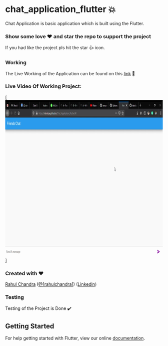 # chat_application_flutter :boom:

Chat Application is basic application which is built using the Flutter.

### Show some love :heart: and star the repo to support the project

If you had like the project pls hit the star :+1: icon.

### Working 

The Live Working of the Application can be found on this [link](https://irahulcse.github.io/Chat_Application_Flutter/#/) :100: 

### Live Video Of Working Project:

 [<img src = "/assets/chatapplication.gif" width=1000 height=500>]


### Created with :heart:

[Rahul Chandra](https://github.com/irahulcse) ([@1rahulchandra1](https://www.twitter.com/1rahulchandra)) ([Linkedin](https://www.linkedin.com/in/rahul-chandra-a8371b11b/))

### Testing

Testing of the Project is Done :heavy_check_mark:

## Getting Started

For help getting started with Flutter, view our online
[documentation](https://flutter.dev/).